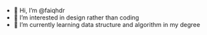- 👋 Hi, I’m @faiqhdr
- 👀 I’m interested in design rather than coding
- 🌱 I’m currently learning data structure and algorithm in my degree

<!---
faiqhdr/faiqhdr is a ✨ special ✨ repository because its `README.md` (this file) appears on your GitHub profile.
You can click the Preview link to take a look at your changes.
--->
